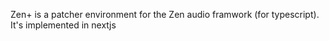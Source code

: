 Zen+ is a patcher environment for the Zen audio framwork (for typescript). It's implemented in nextjs
